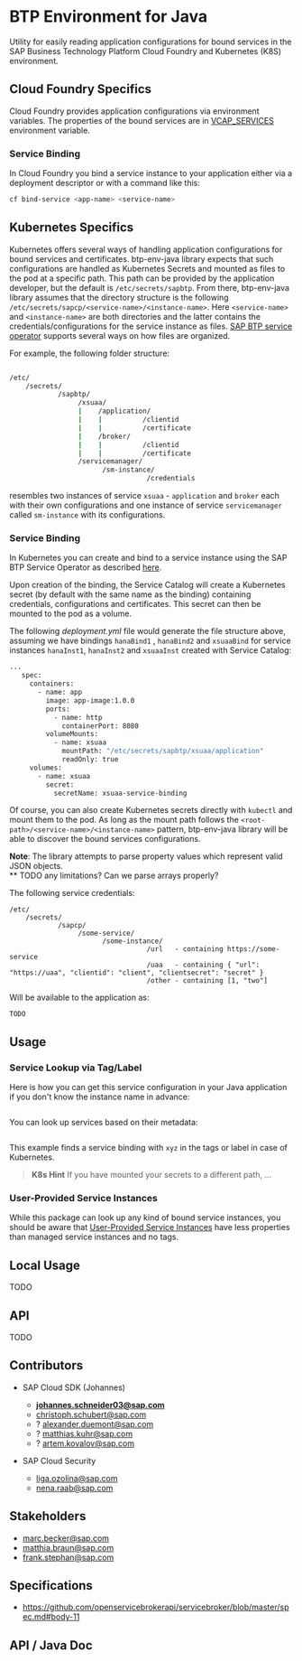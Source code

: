 # BTP Environment for Java

Utility for easily reading application configurations for bound services in the SAP Business Technology Platform Cloud
Foundry and Kubernetes (K8S) environment.

## Cloud Foundry Specifics

Cloud Foundry provides application configurations via environment variables. The properties of the bound services are
in [VCAP_SERVICES](http://docs.cloudfoundry.org/devguide/deploy-apps/environment-variable.html#VCAP-SERVICES)
environment variable.

### Service Binding

In Cloud Foundry you bind a service instance to your application either via a deployment descriptor or with a command
like this:

```sh
cf bind-service <app-name> <service-name>
```

## Kubernetes Specifics

Kubernetes offers several ways of handling application configurations for bound services and certificates. btp-env-java
library expects that such configurations are handled as Kubernetes Secrets and mounted as files to the pod at a specific
path. This path can be provided by the application developer, but the default is `/etc/secrets/sapbtp`. From there,
btp-env-java library assumes that the directory structure is the
following `/etc/secrets/sapcp/<service-name>/<instance-name>`. Here `<service-name>` and `<instance-name>` are both
directories and the latter contains the credentials/configurations for the service instance as
files. [SAP BTP service operator](https://github.com/SAP/sap-btp-service-operator) supports several ways on how files
are organized.

For example, the following folder structure:

```sh

/etc/
    /secrets/
            /sapbtp/
                 /xsuaa/
                 |    /application/
                 |    |          /clientid
                 |    |          /certificate
                 |    /broker/
                 |    |          /clientid
                 |    |          /certificate
                 /servicemanager/
                       /sm-instance/
                                  /credentials
```

resembles two instances of service `xsuaa` - `application` and `broker` each with their own configurations and one
instance of service `servicemanager` called `sm-instance` with its configurations.

### Service Binding

In Kubernetes you can create and bind to a service instance using the SAP BTP Service Operator as
described [here](https://github.com/SAP/sap-btp-service-operator#using-the-sap-btp-service-operator).

Upon creation of the binding, the Service Catalog will create a Kubernetes secret (by default with the same name as the
binding) containing credentials, configurations and certificates. This secret can then be mounted to the pod as a
volume.

The following *deployment.yml* file would generate the file structure above, assuming we have bindings `hanaBind1`
, `hanaBind2` and `xsuaaBind` for service instances `hanaInst1`, `hanaInst2` and `xsuaaInst` created with Service
Catalog:

```sh
...
   spec:
     containers:
       - name: app
         image: app-image:1.0.0
         ports:
           - name: http
             containerPort: 8080
         volumeMounts:
           - name: xsuaa
             mountPath: "/etc/secrets/sapbtp/xsuaa/application"
             readOnly: true
     volumes:
       - name: xsuaa
         secret:
           secretName: xsuaa-service-binding
```

Of course, you can also create Kubernetes secrets directly with `kubectl` and mount them to the pod. As long as the
mount path follows the `<root-path>/<service-name>/<instance-name>` pattern, btp-env-java library will be able to
discover the bound services configurations.

**Note**: The library attempts to parse property values which represent valid JSON objects.<br>
** TODO any limitations? Can we parse arrays properly?

The following service credentials:

```
/etc/
    /secrets/
            /sapcp/
                 /some-service/
                       /some-instance/
                                  /url   - containing https://some-service
                                  /uaa   - containing { "url": "https://uaa", "clientid": "client", "clientsecret": "secret" }
                                  /other - containing [1, "two"]
```

Will be available to the application as:

```
TODO
```

## Usage

### Service Lookup via Tag/Label

Here is how you can get this service configuration in your Java application if you don't know the instance name in
advance:

```java

```

You can look up services based on their metadata:

```java

```

This example finds a service binding with `xyz` in the tags or label in case of Kubernetes.

> **K8s Hint**
> If you have mounted your secrets to a different path, ...

### User-Provided Service Instances

While this package can look up any kind of bound service instances, you should be aware
that [User-Provided Service Instances](https://docs.cloudfoundry.org/devguide/services/user-provided.html) have less
properties than managed service instances and no tags.

## Local Usage

TODO

## API

TODO

## Contributors

- SAP Cloud SDK (Johannes)
    - **johannes.schneider03@sap.com**
    - christoph.schubert@sap.com
    - ? alexander.duemont@sap.com
    - ? matthias.kuhr@sap.com
    - ? artem.kovalov@sap.com

- SAP Cloud Security
    - liga.ozolina@sap.com
    - nena.raab@sap.com

## Stakeholders

- marc.becker@sap.com
- matthia.braun@sap.com
- frank.stephan@sap.com

## Specifications

- https://github.com/openservicebrokerapi/servicebroker/blob/master/spec.md#body-11

## API / Java Doc
